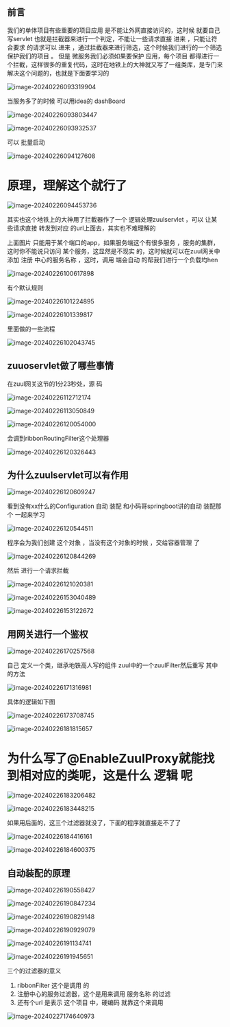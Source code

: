 ## 前言

我们的单体项目有些重要的项目应用 是不能让外网直接访问的，这时候 就要自己 写servlet 也就是拦截器来进行一个判定，不能让一些请求直接 进来 ，只能让符合要求 的请求可以 进来 ，通过拦截器来进行筛选，这个时候我们进行的一个筛选保护我们的项目 。  但是 微服务我们必须如果要保护 应用，每个项目 都得进行一个拦截，这样很多的重复代码，这时在地铁上的大神就又写了一组类库，是专门来解决这个问题的，也就是下面要学习的







![image-20240226093319904](https://raw.githubusercontent.com/Eat-garlic/picture/master/CWZJ/20240226093320.png)







当服务多了的时候   可以用idea的 dashBoard

![image-20240226093803447](https://raw.githubusercontent.com/Eat-garlic/picture/master/CWZJ/20240226093803.png)

![image-20240226093932537](https://raw.githubusercontent.com/Eat-garlic/picture/master/CWZJ/20240226093932.png)

可以 批量启动

![image-20240226094127608](https://raw.githubusercontent.com/Eat-garlic/picture/master/CWZJ/20240226094127.png)





# 原理，理解这个就行了

![image-20240226094453736](https://raw.githubusercontent.com/Eat-garlic/picture/master/CWZJ/20240226094453.png)

其实也这个地铁上的大神用了拦截器作了一个  逻辑处理zuulservlet ，可以 让某些请求直接 转发到对应 的url上面去，其实也不难理解的



上面图片 只能用于某个端口的app，如果服务端这个有很多服务 ，服务的集群，这时你不能说只访问 某个服务，这显然是不现实 的，这时候就可以在zuul网关中添加 注册 中心的服务名称 ，这时，调用 端会自动 的帮我们进行一个负载均hen

![image-20240226100617898](https://raw.githubusercontent.com/Eat-garlic/picture/master/CWZJ/20240226100617.png)





有个默认规则

![image-20240226101224895](https://raw.githubusercontent.com/Eat-garlic/picture/master/CWZJ/20240226101224.png)

![image-20240226101339817](https://raw.githubusercontent.com/Eat-garlic/picture/master/CWZJ/20240226101339.png)







里面做的一些流程

![image-20240226102043745](https://raw.githubusercontent.com/Eat-garlic/picture/master/CWZJ/20240226102043.png)





## zuuoservlet做了哪些事情  

在zuul网关这节的1分23秒处，源 码

![image-20240226112712174](https://raw.githubusercontent.com/Eat-garlic/picture/master/CWZJ/20240226112712.png)

![image-20240226113050849](https://raw.githubusercontent.com/Eat-garlic/picture/master/CWZJ/20240226113050.png)





![image-20240226120054000](https://raw.githubusercontent.com/Eat-garlic/picture/master/CWZJ/20240226120054.png)

会调到ribbonRoutingFilter这个处理器

![image-20240226120326443](https://raw.githubusercontent.com/Eat-garlic/picture/master/CWZJ/20240226120326.png)







## 为什么zuulservlet可以有作用

![image-20240226120609247](https://raw.githubusercontent.com/Eat-garlic/picture/master/CWZJ/20240226120609.png)



看到没有xx什么的Configuration 自动 装配  和小码哥springboot讲的自动 装配那个 一起来学习

![image-20240226120544511](https://raw.githubusercontent.com/Eat-garlic/picture/master/CWZJ/20240226120544.png)

程序会为我们创建 这个对象 ，当没有这个对象的时候 ，交给容器管理 了

![image-20240226120844269](https://raw.githubusercontent.com/Eat-garlic/picture/master/CWZJ/20240226120844.png)



然后 进行一个请求拦截  

![image-20240226121020381](https://raw.githubusercontent.com/Eat-garlic/picture/master/CWZJ/20240226121020.png)





![image-20240226153040489](https://raw.githubusercontent.com/Eat-garlic/picture/master/CWZJ/20240226153040.png)





![image-20240226153122672](https://raw.githubusercontent.com/Eat-garlic/picture/master/CWZJ/20240226153122.png)









## 用网关进行一个鉴权





![image-20240226170257568](https://raw.githubusercontent.com/Eat-garlic/picture/master/CWZJ/20240226170257.png)







自己 定义一个类，继承地铁高人写的组件 zuul中的一个zuulFilter然后重写  其中 的方法 

![image-20240226171316981](https://raw.githubusercontent.com/Eat-garlic/picture/master/CWZJ/20240226171317.png)







具体的逻辑如下图

![image-20240226173708745](https://raw.githubusercontent.com/Eat-garlic/picture/master/CWZJ/20240226173709.png)





![image-20240226181815657](https://raw.githubusercontent.com/Eat-garlic/picture/master/CWZJ/20240226181815.png)





# 为什么写了@EnableZuulProxy就能找到相对应的类呢，这是什么 逻辑 呢

![image-20240226183206482](https://raw.githubusercontent.com/Eat-garlic/picture/master/CWZJ/20240226183206.png)







![image-20240226183448215](https://raw.githubusercontent.com/Eat-garlic/picture/master/CWZJ/20240226183448.png)





如果用后面的，这三个过滤器就没了，下面的程序就直接走不了了

![image-20240226184416161](https://raw.githubusercontent.com/Eat-garlic/picture/master/CWZJ/20240226184416.png)





![image-20240226184600375](https://raw.githubusercontent.com/Eat-garlic/picture/master/CWZJ/20240226184600.png)







## 自动装配的原理







![image-20240226190558427](https://raw.githubusercontent.com/Eat-garlic/picture/master/CWZJ/20240226190558.png)







![image-20240226190847234](https://raw.githubusercontent.com/Eat-garlic/picture/master/CWZJ/20240226190847.png)



![image-20240226190829148](https://raw.githubusercontent.com/Eat-garlic/picture/master/CWZJ/20240226190829.png)





![image-20240226190929079](https://raw.githubusercontent.com/Eat-garlic/picture/master/CWZJ/20240226190929.png)



 

![image-20240226191134741](https://raw.githubusercontent.com/Eat-garlic/picture/master/CWZJ/20240226191134.png)









![image-20240226191945651](https://raw.githubusercontent.com/Eat-garlic/picture/master/CWZJ/20240226191945.png)





三个的过滤器的意义 

1. ribbonFilter 这个是调用 的
2. 注册中心的服务过滤器，这个是用来调用 服务名称 的过滤 
3. 还有个url 是表示 这个项目 中，硬编码 就靠这个来调用 









![image-20240227174640973](https://raw.githubusercontent.com/Eat-garlic/picture/master/CWZJ/20240227174641.png)